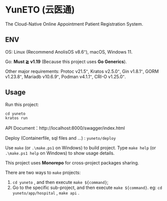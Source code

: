 # YunETO (云医通) 
The Cloud-Native Online Appointment Patient Registration System.

## ENV

OS: Linux (Recommend AnolisOS v8.6⁺), macOS, Windows 11.

Go: **Must ≧ v1.19** (Because this project uses **Go Generics**).

Other major requirements: Protoc v21.5⁺, Kratos v2.5.0⁺, Gin v1.8.1⁺, GORM v1.23.8⁺, Mariadb v10.6.9⁺, Podman v4.1.1⁺, CRI-O v1.25.0⁺.

## Usage

Run this project:

```shell
cd yuneto
kratos run
```

API Document：http://localhost:8000/swagger/index.html

Deploy (Containerfile, sql files and ...) :  `yuneto/deploy`

Use `make` (or `.\make.ps1` on Windows) to build project. Type `make help` (or `.\make.ps1 help` on Windows) to show usage details.

This project uses **Monorepo** for cross-project packages sharing.

There are two ways to `make` projects:

1. `cd yuneto` , and then execute `make ${command}`;
2. Go to the specific sub-project, and then execute `make ${command}`. eg: `cd yuneto/app/hospital` , `make api` .
